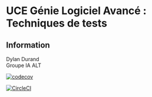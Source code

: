# UCE Génie Logiciel Avancé : Techniques de tests

## Information

Dylan Durand  
Groupe IA ALT

[![codecov](https://codecov.io/gh/dylan-durand/ceri-m1-techniques-de-test/branch/master/graph/badge.svg?token=61GCFOW2LS)](https://codecov.io/gh/dylan-durand/ceri-m1-techniques-de-test)


[![CircleCI](https://circleci.com/gh/dylan-durand/ceri-m1-techniques-de-test/tree/master.svg?style=svg)](https://circleci.com/gh/dylan-durand/ceri-m1-techniques-de-test/tree/master)

